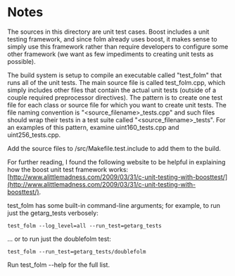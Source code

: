 # Notes
The sources in this directory are unit test cases.  Boost includes a
unit testing framework, and since folm already uses boost, it makes
sense to simply use this framework rather than require developers to
configure some other framework (we want as few impediments to creating
unit tests as possible).

The build system is setup to compile an executable called "test_folm"
that runs all of the unit tests.  The main source file is called
test_folm.cpp, which simply includes other files that contain the
actual unit tests (outside of a couple required preprocessor
directives).  The pattern is to create one test file for each class or
source file for which you want to create unit tests.  The file naming
convention is "<source_filename>_tests.cpp" and such files should wrap
their tests in a test suite called "<source_filename>_tests".  For an
examples of this pattern, examine uint160_tests.cpp and
uint256_tests.cpp.

Add the source files to /src/Makefile.test.include to add them to the build.

For further reading, I found the following website to be helpful in
explaining how the boost unit test framework works:
[http://www.alittlemadness.com/2009/03/31/c-unit-testing-with-boosttest/](http://www.alittlemadness.com/2009/03/31/c-unit-testing-with-boosttest/).

test_folm has some built-in command-line arguments; for
example, to run just the getarg_tests verbosely:

    test_folm --log_level=all --run_test=getarg_tests

... or to run just the doublefolm test:

    test_folm --run_test=getarg_tests/doublefolm

Run  test_folm --help   for the full list.

